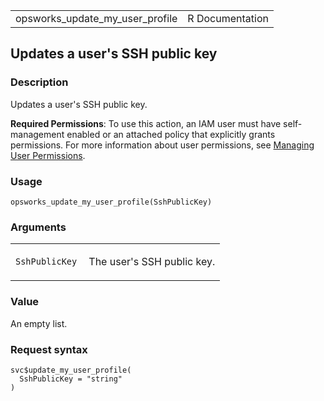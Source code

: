 <table style="width: 100%;">
<tbody>
<tr class="odd">
<td>opsworks_update_my_user_profile</td>
<td style="text-align: right;">R Documentation</td>
</tr>
</tbody>
</table>

## Updates a user's SSH public key

### Description

Updates a user's SSH public key.

**Required Permissions**: To use this action, an IAM user must have
self-management enabled or an attached policy that explicitly grants
permissions. For more information about user permissions, see [Managing
User
Permissions](https://docs.aws.amazon.com/opsworks/latest/userguide/opsworks-security-users.html).

### Usage

    opsworks_update_my_user_profile(SshPublicKey)

### Arguments

<table>
<colgroup>
<col style="width: 35%" />
<col style="width: 65%" />
</colgroup>
<tbody>
<tr class="odd">
<td><code
id="opsworks_update_my_user_profile_:_SshPublicKey">SshPublicKey</code></td>
<td><p>The user's SSH public key.</p></td>
</tr>
</tbody>
</table>

### Value

An empty list.

### Request syntax

    svc$update_my_user_profile(
      SshPublicKey = "string"
    )
